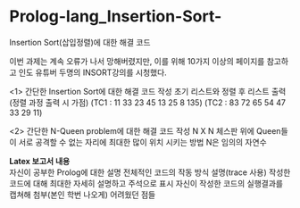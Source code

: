 # Prolog-lang_Insertion-Sort-
Insertion Sort(삽입정렬)에 대한 해결 코드

이번 과제는 계속 오류가 나서 망해버렸지만, 이를 위해 10가지 이상의 페이지를 참고하고 
인도 유튜버 두명의 INSORT강의를 시청했다.

<1>
간단한 Insertion Sort에 대한 해결 코드 작성
초기 리스트와 정렬 후 리스트 출력 (정렬 과정 출력 시 가점)
(TC1 : 11 33 23 45 13 25 8 135) 
(TC2 : 83 72 65 54 47 33 29 11)

<2>
간단한 N-Queen problem에 대한 해결 코드 작성
N X N 체스판 위에 Queen들이 서로 공격할 수 없는 자리에 최대한 많이 위치 시키는 방법 N은 임의의 자연수

<b>Latex 보고서 내용 </b> <br>
자신이 공부한 Prolog에 대한 설명
전체적인 코드의 작동 방식 설명(trace 사용)
작성한 코드에 대해 최대한 자세히 설명하고 주석으로 표시 자신이 작성한 코드의 실행결과를 캡쳐해 첨부(본인 학번 나오게) 어려웠던 점들
